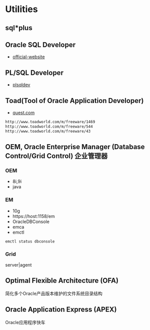 # Utilities

## sql*plus

## Oracle SQL Developer

- [official-website](http://www.oracle.com/technetwork/developer-tools/sql-developer/overview/index.html)

## PL/SQL Developer

- [plsqldev](https://www.allroundautomations.com/plsqldev.html)

## Toad(Tool of Oracle Application Developer)

- [quest.com](https://www.quest.com/)

```html
http://www.toadworld.com/m/freeware/1469
http://www.toadworld.com/m/freeware/544
http://www.toadworld.com/m/freeware/43
```

## OEM, Oracle Enterprise Manager (Database Control/Grid Control) 企业管理器

### OEM

- 8i,9i
- java

### EM

- 10g
- https://host:1158/em
- OracleDBConsole
- emca
- emctl

```
emctl status dbconsole
```


### Grid

server|agent

## Optimal Flexible Architecture (OFA)

简化多个Oracle产品版本维护的文件系统目录结构

## Oracle Application Express (APEX)

Oracle应用程序快车